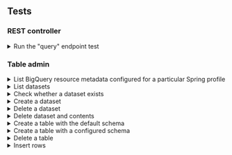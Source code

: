 ## Tests

### REST controller

<details>
<summary>Run the "query" endpoint test</summary>

```shell
./gradlew cleanTest test \
  --no-build-cache \
  --tests=org.squidmin.java.spring.gradle.bigquery.controller.BigQueryControllerIntegrationTest.query_givenClientRequest_whenCalled_thenReturnOkResponse \
  -DPROFILE=integration \
  -DGCP_SA_KEY_PATH=$GCP_SA_KEY_PATH \
  -DGCP_ADC_ACCESS_TOKEN="$(gcloud auth application-default print-access-token)" \
  -DGCP_DEFAULT_USER_PROJECT_ID="lofty-root-378503" \
  -DGCP_DEFAULT_USER_DATASET="test_dataset_name_integration" \
  -DGCP_DEFAULT_USER_TABLE="test_table_name_integration"
```

</details>


### Table admin

<details>
<summary>List BigQuery resource metadata configured for a particular Spring profile</summary>

```shell
./gradlew cleanTest test \
  --no-build-cache \
  --tests=org.squidmin.java.spring.gradle.bigquery.service.BigQueryAdminClientTest.echoBigQueryResourceConfig \
  -DPROFILE=PROFILE_NAME \
  -DGCP_DEFAULT_USER_PROJECT_ID=GCP_DEFAULT_USER_PROJECT_ID
```

**Replace the following**:
- `PROFILE_NAME`: the name of the profile to activate for the method execution.
- `GCP_DEFAULT_USER_PROJECT_ID`: the project ID for the GCP project to target.

For example, assuming the name of the profile to activate is `integration`:

```shell
./gradlew cleanTest test \
  --no-build-cache \
  --tests=org.squidmin.java.spring.gradle.bigquery.service.BigQueryAdminClientTest.echoBigQueryResourceConfig \
  -DPROFILE=integration \
  -DGCP_DEFAULT_USER_PROJECT_ID=lofty-root-378503
```

</details>


<details>
<summary>List datasets</summary>

```shell
./gradlew cleanTest test \
  --no-build-cache \
  --tests=org.squidmin.java.spring.gradle.bigquery.service.BigQueryAdminClientTest.listDatasets \
  -DPROFILE=PROFILE_NAME \
  -DGCP_DEFAULT_USER_PROJECT_ID=GCP_DEFAULT_USER_PROJECT_ID
```

**Replace the following**:
- `PROFILE_NAME`: the name of the profile to activate.
- `GCP_DEFAULT_USER_PROJECT_ID`: the project ID of the GCP project to target.

Example:

```shell
./gradlew cleanTest test \
  --no-build-cache \
  --tests=org.squidmin.java.spring.gradle.bigquery.service.BigQueryAdminClientTest.listDatasets \
  -DPROFILE=integration \
  -DGCP_DEFAULT_USER_PROJECT_ID="lofty-root-378503"
```

</details>


<details>
<summary>Check whether a dataset exists</summary>

```shell
./gradlew cleanTest test \
  --no-build-cache \
  --tests=org.squidmin.java.spring.gradle.bigquery.service.BigQueryAdminClientTest.datasetExists \
  -DPROFILE=PROFILE_NAME \
  -DGCP_DEFAULT_USER_PROJECT_ID="PROJECT_ID" \
  -DGCP_DEFAULT_USER_DATASET="GCP_DEFAULT_USER_DATASET"
```

**Replace the following**:
- `PROFILE_NAME`: the name of the profile to activate.
- `GCP_DEFAULT_USER_PROJECT_ID`: the project ID of the GCP project to target.
- `GCP_DEFAULT_USER_DATASET`: the name of the dataset to target.

Example:

```shell
./gradlew cleanTest test \
  --no-build-cache \
  --tests=org.squidmin.java.spring.gradle.bigquery.service.BigQueryAdminClientTest.datasetExists \
  -DPROFILE=integration \
  -DGCP_DEFAULT_USER_PROJECT_ID="lofty-root-378503" \
  -DGCP_DEFAULT_USER_DATASET="test_dataset_name_integration"
```

</details>


<details>
<summary>Create a dataset</summary>

```shell
./gradlew cleanTest test \
  --no-build-cache \
  --tests=org.squidmin.java.spring.gradle.bigquery.service.BigQueryAdminClientTest.createDataset \
  -DPROFILE=PROFILE_NAME \
  -DGCP_DEFAULT_USER_PROJECT_ID=GCP_DEFAULT_USER_PROJECT_ID \
  -DGCP_DEFAULT_USER_DATASET=GCP_DEFAULT_USER_DATASET
```

**Replace the following**:
- `PROFILE_NAME`: the name of the profile to activate.
- `GCP_DEFAULT_USER_PROJECT_ID`: the project ID of the GCP project to target.
- `GCP_DEFAULT_USER_DATASET`: the name of the dataset to target.

Example:

```shell
./gradlew cleanTest test \
  --no-build-cache \
  --tests=org.squidmin.java.spring.gradle.bigquery.service.BigQueryAdminClientTest.createDataset \
  -DPROFILE=integration \
  -DGCP_DEFAULT_USER_PROJECT_ID="lofty-root-378503" \
  -DGCP_DEFAULT_USER_DATASET="test_dataset_name_integration"
```

</details>


<details>
<summary>Delete a dataset</summary>

```shell
./gradlew cleanTest test \
  --no-build-cache \
  --tests=org.squidmin.java.spring.gradle.bigquery.service.BigQueryAdminClientTest.deleteDataset \
  -DPROFILE=PROFILE_NAME \
  -DGCP_DEFAULT_USER_PROJECT_ID=GCP_DEFAULT_USER_PROJECT_ID \
  -DGCP_DEFAULT_USER_DATASET=GCP_DEFAULT_USER_DATASET
```

**Replace the following**:
- `PROFILE_NAME`: the name of the profile to activate.
- `GCP_DEFAULT_USER_PROJECT_ID`: the project ID of the GCP project to target.
- `GCP_DEFAULT_USER_DATASET`: the name of the dataset to target.

Example:

```shell
./gradlew cleanTest test \
  --no-build-cache \
  --tests=org.squidmin.java.spring.gradle.bigquery.service.BigQueryAdminClientTest.deleteDataset \
  -DPROFILE=integration \
  -DGCP_DEFAULT_USER_PROJECT_ID="lofty-root-378503" \
  -DGCP_DEFAULT_USER_DATASET="test_dataset_name_integration"
```

</details>


<details>
<summary>Delete dataset and contents</summary>

```shell
./gradlew cleanTest test \
  --no-build-cache \
  --tests=org.squidmin.java.spring.gradle.bigquery.service.BigQueryAdminClientTest.deleteDatasetAndContents \
  -DPROFILE=PROFILE_NAME \
  -DGCP_DEFAULT_USER_PROJECT_ID=GCP_DEFAULT_USER_PROJECT_ID \
  -DGCP_DEFAULT_USER_DATASET=GCP_DEFAULT_USER_DATASET
```

**Replace the following**:
- `PROFILE_NAME`: the name of the profile to activate.
- `GCP_DEFAULT_USER_PROJECT_ID`: the project ID of the GCP project to target.
- `GCP_DEFAULT_USER_DATASET`: the name of the dataset to target.

Example:

```shell
./gradlew cleanTest test \
  --no-build-cache \
  --tests=org.squidmin.java.spring.gradle.bigquery.service.BigQueryAdminClientTest.deleteDatasetAndContents \
  -Dprofile=integration \
  -DGCP_DEFAULT_USER_PROJECT_ID="lofty-root-378503" \
  -DGCP_DEFAULT_USER_DATASET="test_dataset_name_integration"
```

</details>


<details>
<summary>Create a table with the default schema</summary>

This command creates a table using the default schema configured in the Spring application.

```shell
./gradlew cleanTest test \
  --no-build-cache \
  --tests=org.squidmin.java.spring.gradle.bigquery.service.BigQueryAdminClientTest.createTableWithDefaultSchema \
  -DPROFILE=PROFILE_NAME \
  -DGCP_DEFAULT_USER_PROJECT_ID=GCP_DEFAULT_USER_PROJECT_ID \
  -DGCP_DEFAULT_USER_DATASET=GCP_DEFAULT_USER_DATASET \
  -DGCP_DEFAULT_USER_TABLE=GCP_DEFAULT_USER_TABLE
```

**Replace the following**:
- `PROFILE_NAME`: the name of the profile to activate.
- `GCP_DEFAULT_USER_PROJECT_ID`: the project ID of the GCP project to target.
- `GCP_DEFAULT_USER_DATASET`: the name of the BigQuery dataset to target.
- `GCP_DEFAULT_USER_TABLE`: the name of the BigQuery table to target.

Example using the `integration` profile:

```shell
./gradlew cleanTest test \
  --no-build-cache \
  --tests=org.squidmin.java.spring.gradle.bigquery.service.BigQueryAdminClientTest.createTableWithDefaultSchema \
  -DPROFILE=integration \
  -DGCP_DEFAULT_USER_PROJECT_ID="lofty-root-378503" \
  -DGCP_DEFAULT_USER_DATASET="test_dataset_name_integration" \
  -DGCP_DEFAULT_USER_TABLE="test_table_name_integration"
```

</details>


<details>
<summary>Create a table with a configured schema</summary>

```shell
./gradlew cleanTest test \
  --no-build-cache \
  --tests=org.squidmin.java.spring.gradle.bigquery.service.BigQueryAdminClientTest.createTableWithCustomSchema \
  -DPROFILE=PROFILE_NAME \
  -DGCP_DEFAULT_USER_PROJECT_ID=GCP_DEFAULT_USER_PROJECT_ID \
  -DGCP_DEFAULT_USER_DATASET=GCP_DEFAULT_USER_PROJECT_ID \
  -DGCP_DEFAULT_USER_TABLE=GCP_DEFAULT_USER_TABLE \
  -DSCHEMA="name_1:datatype_1,name_2:datatype_2,[...],name_n:datatype_n"
```

**Replace the following**:
- `PROFILE_NAME`: the name of the profile to activate.
- `GCP_DEFAULT_USER_PROJECT_ID`: the name of the GCP project ID to target.
- `GCP_DEFAULT_USER_DATASET`: the name of the BigQuery dataset to target.
- `GCP_DEFAULT_USER_TABLE`: the name of the BigQuery table to target.
- `name_1:datatype_1,name_2:datatype_2,[...],name_n:datatype_n`: a basic representation of a database schema.

Example:

```shell
./gradlew cleanTest test \
  --no-build-cache \
  --tests=org.squidmin.java.spring.gradle.bigquery.service.BigQueryAdminClientTest.createTableWithCustomSchema \
  -DPROFILE=integration \
  -DGCP_DEFAULT_USER_PROJECT_ID="lofty-root-378503" \
  -DGCP_DEFAULT_USER_DATASET="test_dataset_name_integration" \
  -DGCP_DEFAULT_USER_TABLE="test_table_name_integration" \
  -DSCHEMA="id:STRING,creation_timestamp:DATETIME,last_update_timestamp:DATETIME,column_a:STRING,column_b:BOOL"
```

</details>


<details>
<summary>Delete a table</summary>

```shell
./gradlew cleanTest test \
  --no-build-cache \
  --tests=org.squidmin.java.spring.gradle.bigquery.service.BigQueryAdminClientTest.deleteTable \
  -Dprofile=PROFILE_NAME \
  -DGCP_DEFAULT_USER_PROJECT_ID=GCP_DEFAULT_USER_PROJECT_ID \
  -DGCP_DEFAULT_USER_DATASET=GCP_DEFAULT_USER_DATASET \
  -DGCP_DEFAULT_USER_TABLE=GCP_DEFAULT_USER_TABLE
```

**Replace the following**:
- `PROFILE_NAME`: the name of the profile to activate.
- `GCP_DEFAULT_USER_PROJECT_ID`: the name of the GCP project ID to target.
- `GCP_DEFAULT_USER_DATASET`: the name of the BigQuery dataset to target.
- `GCP_DEFAULT_USER_TABLE`: the name of the BigQuery table to target.

Example:

```shell
./gradlew cleanTest test \
  --no-build-cache \
  --tests=org.squidmin.java.spring.gradle.bigquery.service.BigQueryAdminClientTest.deleteTable \
  -Dprofile=integration \
  -DGCP_DEFAULT_USER_PROJECT_ID="lofty-root-378503" \
  -DGCP_DEFAULT_USER_DATASET="test_dataset_name_integration" \
  -DGCP_DEFAULT_USER_TABLE="test_table_name_integration"
```

</details>


<details>
<summary>Insert rows</summary>

To test row insertion, run the following command:

```shell
./gradlew cleanTest test \
  --no-build-cache \
  --tests=org.squidmin.java.spring.gradle.bigquery.service.BigQueryServiceEndToEndTest.insert \
  -DPROFILE=PROFILE_NAME \
  -DGCP_DEFAULT_USER_PROJECT_ID=GCP_DEFAULT_USER_PROJECT_ID \
  -DGCP_DEFAULT_USER_DATASET=GCP_DEFAULT_USER_DATASET \
  -DGCP_DEFAULT_USER_TABLE=GCP_DEFAULT_USER_TABLE
```

**Replace the following**:
- `PROFILE_NAME`: the name of the profile to activate.
- `GCP_DEFAULT_USER_PROJECT_ID`: the name of the GCP project ID to target.
- `GCP_DEFAULT_USER_DATASET`: the name of the BigQuery dataset to target.
- `GCP_DEFAULT_USER_TABLE`: the name of the BigQuery table to target.

Example using the `integration` profile:

```shell
./gradlew cleanTest test \
  --no-build-cache \
  --tests=org.squidmin.java.spring.gradle.bigquery.service.BigQueryServiceEndToEndTest.insert \
  -DPROFILE=integration \
  -DGCP_DEFAULT_USER_PROJECT_ID="lofty-root-378503" \
  -DGCP_DEFAULT_USER_DATASET="test_dataset_name_integration" \
  -DGCP_DEFAULT_USER_TABLE="test_table_name_integration"
```

</details>
